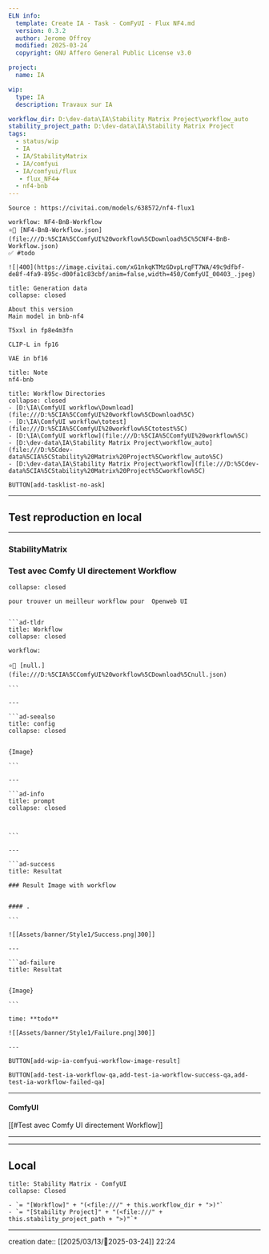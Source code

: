 ```yaml
---
ELN info:
  template: Create IA - Task - ComFyUI - Flux NF4.md
  version: 0.3.2
  author: Jerome Offroy
  modified: 2025-03-24
  copyright: GNU Affero General Public License v3.0

project:
  name: IA

wip:
  type: IA
  description: Travaux sur IA

workflow_dir: D:\dev-data\IA\Stability Matrix Project\workflow_auto
stability_project_path: D:\dev-data\IA\Stability Matrix Project
tags:
  - status/wip
  - IA
  - IA/StabilityMatrix
  - IA/comfyui
  - IA/comfyui/flux
   - flux_NF4➕
  - nf4-bnb
---
```

````ad-tip
Source : https://civitai.com/models/638572/nf4-flux1

workflow: NF4-BnB-Workflow
⭐🚧 [NF4-BnB-Workflow.json](file:///D:%5CIA%5CComfyUI%20workflow%5CDownload%5C%5CNF4-BnB-Workflow.json)
✅ #todo

![|400](https://image.civitai.com/xG1nkqKTMzGDvpLrqFT7WA/49c9dfbf-de8f-4fa9-895c-d00fa1c83cbf/anim=false,width=450/ComfyUI_00403_.jpeg)
````

````ad-quote
title: Generation data
collapse: closed

About this version
Main model in bnb-nf4

T5xxl in fp8e4m3fn

CLIP-L in fp16

VAE in bf16

````

````ad-note
title: Note
nf4-bnb

````

```ad-info
title: Workflow Directories
collapse: closed
- [D:\IA\ComfyUI workflow\Download](file:///D:%5CIA%5CComfyUI%20workflow%5CDownload%5C)
- [D:\IA\ComfyUI workflow\totest](file:///D:%5CIA%5CComfyUI%20workflow%5Ctotest%5C)
- [D:\IA\ComfyUI workflow](file:///D:%5CIA%5CComfyUI%20workflow%5C)
- [D:\dev-data\IA\Stability Matrix Project\workflow_auto](file:///D:%5Cdev-data%5CIA%5CStability%20Matrix%20Project%5Cworkflow_auto%5C)
- [D:\dev-data\IA\Stability Matrix Project\workflow](file:///D:%5Cdev-data%5CIA%5CStability%20Matrix%20Project%5Cworkflow%5C)
```




`BUTTON[add-tasklist-no-ask]`


---

## Test reproduction en local

---
### StabilityMatrix 
### Test avec Comfy UI directement Workflow

```ad-info
collapse: closed

pour trouver un meilleur workflow pour  Openweb UI
```

```````ad-success

```ad-tldr
title: Workflow
collapse: closed

workflow:

⭐🚧 [null.](file:///D:%5CIA%5CComfyUI%20workflow%5CDownload%5Cnull.json)

```

---

```ad-seealso
title: config
collapse: closed


{Image}

```

---

```ad-info
title: prompt
collapse: closed

 

```

---

```ad-success
title: Resultat

### Result Image with workflow


#### .

```

![[Assets/banner/Style1/Success.png|300]]

---

```ad-failure
title: Resultat


{Image}

```

time: **todo**

![[Assets/banner/Style1/Failure.png|300]]

---

```````

`BUTTON[add-wip-ia-comfyui-workflow-image-result]`

`BUTTON[add-test-ia-workflow-qa,add-test-ia-workflow-success-qa,add-test-ia-workflow-failed-qa]`

---
#### ComfyUI 
[[#Test avec Comfy UI directement Workflow]]

---





---
## Local

```ad-tip
title: Stability Matrix - ComfyUI
collapse: Closed

- `= "[Workflow]" + "(<file:///" + this.workflow_dir + ">)"`
- `= "[Stability Project]" + "(<file:///" + this.stability_project_path + ">)"`*
```

---
creation date:: [[2025/03/13/📒2025-03-24]]  22:24


